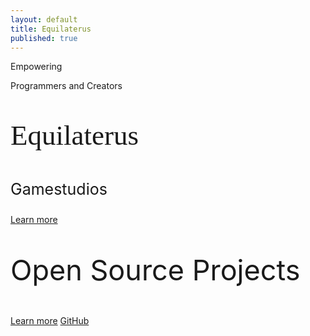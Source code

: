 ```yaml
---
layout: default
title: Equilaterus
published: true
---
```


<div class="vh-100 bg-cf-radial-orange">
  <div class="hv-center text-white text-center text-shadow">
    <p class="h1 font-weight-lighter">Empowering</p>
    <p class="h2 font-weight-lighter">Programmers and Creators</p>
  </div>

  <span class="to-bottom h-center display-4 text-white">
    <a href="#main-container" class="text-light"><i class="fas fa-angle-down"></i>
    </a>
  </span>
</div>

<div id="main-container" aria-label="Content">
  <div class="background" style="background-image: url(https://equilaterus.azurewebsites.net/Content/tree.jpg)" >
    <div class="bg-cf-red-orange vh-50">
      <div class="hv-center text-white text-center text-shadow">
        <p style="font-family: 'Fontdiner Swanky'; font-size: 45px">
          Equilaterus        
        </p>
        <p class="h-font position-relative mb-0" style="font-size: 25px; top: -20px;">Gamestudios</p>
        <a class="btn btn-secondary-alt btn-lg mr-2 h-font mb-2" href="https://equilaterus.azurewebsites.net/" target="_blank">Learn more</a>
      </div>
    </div>
  </div>

  <div class="background" style="background-image: url(https://images.unsplash.com/photo-1446776811953-b23d57bd21aa?ixlib=rb-1.2.1&ixid=eyJhcHBfaWQiOjEyMDd9&auto=format&fit=crop&w=1352&q=80)">
    <div class="bg-cf-cyan-blue vh-50">
      <div class="hv-center text-white text-center text-shadow">
        <p class="h-font" style="font-size: 45px">
          Open Source Projects
        </p>
        <a class="btn btn-secondary-alt btn-lg mr-2 h-font mb-2" href="opensource">Learn more</a>
        <a class="btn btn-primary btn-lg h-font mb-2" href="https://github.com/equilaterus">GitHub</a>
      </div>
    </div>
  </div>
</div>
